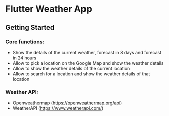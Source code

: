 # Flutter Weather App

## Getting Started

### Core functions:
 - Show the details of the current weather, forecast in 8 days and forecast in 24 hours
 - Allow to pick a location on the Google Map and show the weather details
 - Allow to show the weather details of the current location
 - Allow to search for a location and show the weather details of that location

### Weather API:
 - Openweathermap (https://openweathermap.org/api)
 - WeatherAPI (https://www.weatherapi.com/)
